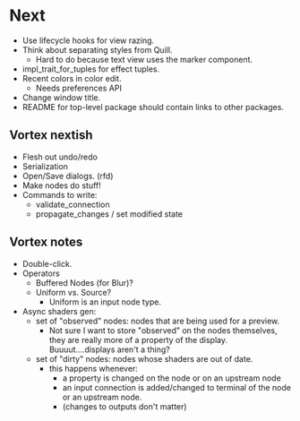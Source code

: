 # Next

- Use lifecycle hooks for view razing.
- Think about separating styles from Quill.
  - Hard to do because text view uses the marker component.
- impl_trait_for_tuples for effect tuples.
- Recent colors in color edit.
  - Needs preferences API
- Change window title.
- README for top-level package should contain links to other packages.

## Vortex nextish

- Flesh out undo/redo
- Serialization
- Open/Save dialogs. (rfd)
- Make nodes do stuff!
- Commands to write:
  - validate_connection
  - propagate_changes / set modified state

## Vortex notes

- Double-click.
- Operators
  - Buffered Nodes (for Blur)?
  - Uniform vs. Source?
    - Uniform is an input node type.
- Async shaders gen:
  - set of "observed" nodes: nodes that are being used for a preview.
    - Not sure I want to store "observed" on the nodes themselves, they are really more of
      a property of the display. Buuuut....displays aren't a thing?
  - set of "dirty" nodes: nodes whose shaders are out of date.
    - this happens whenever:
      - a property is changed on the node or on an upstream node
      - an input connection is added/changed to terminal of the node or an upstream node.
      - (changes to outputs don't matter)
